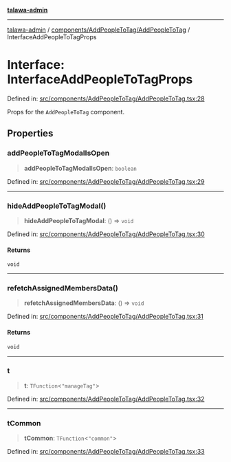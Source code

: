 [**talawa-admin**](../../../../README.md)

***

[talawa-admin](../../../../README.md) / [components/AddPeopleToTag/AddPeopleToTag](../README.md) / InterfaceAddPeopleToTagProps

# Interface: InterfaceAddPeopleToTagProps

Defined in: [src/components/AddPeopleToTag/AddPeopleToTag.tsx:28](https://github.com/gautam-divyanshu/talawa-admin/blob/2490b2ea9583ec972ca984b1d93932def1c9f92b/src/components/AddPeopleToTag/AddPeopleToTag.tsx#L28)

Props for the `AddPeopleToTag` component.

## Properties

### addPeopleToTagModalIsOpen

> **addPeopleToTagModalIsOpen**: `boolean`

Defined in: [src/components/AddPeopleToTag/AddPeopleToTag.tsx:29](https://github.com/gautam-divyanshu/talawa-admin/blob/2490b2ea9583ec972ca984b1d93932def1c9f92b/src/components/AddPeopleToTag/AddPeopleToTag.tsx#L29)

***

### hideAddPeopleToTagModal()

> **hideAddPeopleToTagModal**: () => `void`

Defined in: [src/components/AddPeopleToTag/AddPeopleToTag.tsx:30](https://github.com/gautam-divyanshu/talawa-admin/blob/2490b2ea9583ec972ca984b1d93932def1c9f92b/src/components/AddPeopleToTag/AddPeopleToTag.tsx#L30)

#### Returns

`void`

***

### refetchAssignedMembersData()

> **refetchAssignedMembersData**: () => `void`

Defined in: [src/components/AddPeopleToTag/AddPeopleToTag.tsx:31](https://github.com/gautam-divyanshu/talawa-admin/blob/2490b2ea9583ec972ca984b1d93932def1c9f92b/src/components/AddPeopleToTag/AddPeopleToTag.tsx#L31)

#### Returns

`void`

***

### t

> **t**: `TFunction`\<`"manageTag"`\>

Defined in: [src/components/AddPeopleToTag/AddPeopleToTag.tsx:32](https://github.com/gautam-divyanshu/talawa-admin/blob/2490b2ea9583ec972ca984b1d93932def1c9f92b/src/components/AddPeopleToTag/AddPeopleToTag.tsx#L32)

***

### tCommon

> **tCommon**: `TFunction`\<`"common"`\>

Defined in: [src/components/AddPeopleToTag/AddPeopleToTag.tsx:33](https://github.com/gautam-divyanshu/talawa-admin/blob/2490b2ea9583ec972ca984b1d93932def1c9f92b/src/components/AddPeopleToTag/AddPeopleToTag.tsx#L33)
